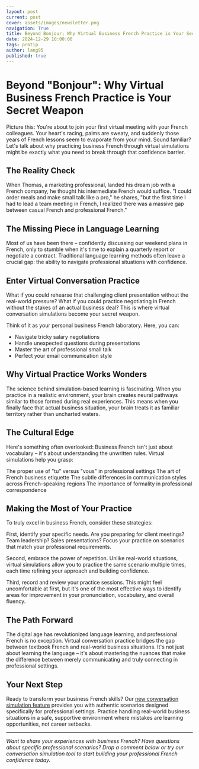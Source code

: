 ```yaml
---
layout: post
current: post
cover: assets/images/newsletter.png
navigation: True
title: Beyond Bonjour; Why Virtual Business French Practice is Your Secret Weapon
date: 2024-12-29 10:00:00
tags: protip
author: lang95
published: true
---
```


# Beyond "Bonjour": Why Virtual Business French Practice is Your Secret Weapon

Picture this: You're about to join your first virtual meeting with your French colleagues. Your heart's racing, palms are sweaty, and suddenly those years of French lessons seem to evaporate from your mind. Sound familiar? Let's talk about why practicing business French through virtual simulations might be exactly what you need to break through that confidence barrier.

## The Reality Check

When Thomas, a marketing professional, landed his dream job with a French company, he thought his intermediate French would suffice. "I could order meals and make small talk like a pro," he shares, "but the first time I had to lead a team meeting in French, I realized there was a massive gap between casual French and professional French."

## The Missing Piece in Language Learning

Most of us have been there – confidently discussing our weekend plans in French, only to stumble when it's time to explain a quarterly report or negotiate a contract. Traditional language learning methods often leave a crucial gap: the ability to navigate professional situations with confidence.

## Enter Virtual Conversation Practice

What if you could rehearse that challenging client presentation without the real-world pressure? What if you could practice negotiating in French without the stakes of an actual business deal? This is where virtual conversation simulations become your secret weapon.

Think of it as your personal business French laboratory. Here, you can:
- Navigate tricky salary negotiations
- Handle unexpected questions during presentations
- Master the art of professional small talk
- Perfect your email communication style

## Why Virtual Practice Works Wonders

The science behind simulation-based learning is fascinating. When you practice in a realistic environment, your brain creates neural pathways similar to those formed during real experiences. This means when you finally face that actual business situation, your brain treats it as familiar territory rather than uncharted waters.

## The Cultural Edge

Here's something often overlooked: Business French isn't just about vocabulary – it's about understanding the unwritten rules. Virtual simulations help you grasp:

The proper use of "tu" versus "vous" in professional settings
The art of French business etiquette
The subtle differences in communication styles across French-speaking regions
The importance of formality in professional correspondence

## Making the Most of Your Practice

To truly excel in business French, consider these strategies:

First, identify your specific needs. Are you preparing for client meetings? Team leadership? Sales presentations? Focus your practice on scenarios that match your professional requirements.

Second, embrace the power of repetition. Unlike real-world situations, virtual simulations allow you to practice the same scenario multiple times, each time refining your approach and building confidence.

Third, record and review your practice sessions. This might feel uncomfortable at first, but it's one of the most effective ways to identify areas for improvement in your pronunciation, vocabulary, and overall fluency.

## The Path Forward

The digital age has revolutionized language learning, and professional French is no exception. Virtual conversation practice bridges the gap between textbook French and real-world business situations. It's not just about learning the language – it's about mastering the nuances that make the difference between merely communicating and truly connecting in professional settings.

## Your Next Step

Ready to transform your business French skills? Our [new conversation simulation feature](/simulator) provides you with authentic scenarios designed specifically for professional settings. Practice handling real-world business situations in a safe, supportive environment where mistakes are learning opportunities, not career setbacks.

---

*Want to share your experiences with business French? Have questions about specific professional scenarios? Drop a comment below or try our conversation simulation tool to start building your professional French confidence today.*